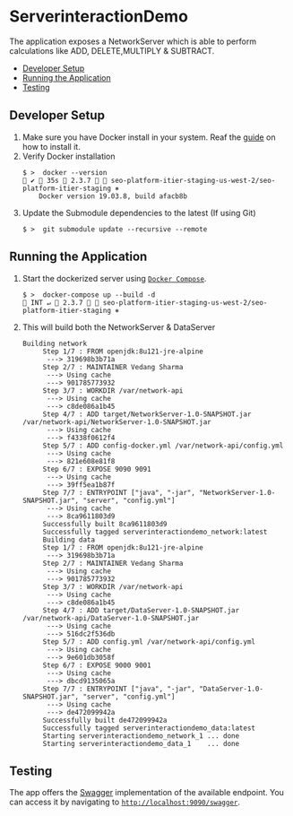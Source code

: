 # ServerinteractionDemo

The application exposes a NetworkServer which is able to perform calculations like ADD, DELETE,MULTIPLY & SUBTRACT.

- [Developer Setup](#developer-setup)
- [Running the Application](#running-the-application)
- [Testing](#testing)

## Developer Setup

1. Make sure you have Docker install in your system. Reaf the [guide](https://docs.docker.com/install/) on how to install it.
1. Verify Docker installation
    ```shell script
   $ >  docker --version                                                                              ✔  35s  2.3.7   seo-platform-itier-staging-us-west-2/seo-platform-itier-staging ⎈ 
        Docker version 19.03.8, build afacb8b
    ``` 
1. Update the Submodule dependencies to the latest (If using Git)
    ```shell script
    $ >  git submodule update --recursive --remote
    ```
   
## Running the Application
1. Start the dockerized server using [`Docker Compose`](https://docs.docker.com/compose/).
    ```shell script
    $ >  docker-compose up --build -d                                                                    INT ↵  2.3.7   seo-platform-itier-staging-us-west-2/seo-platform-itier-staging ⎈
    ```
1. This will build both the NetworkServer & DataServer
    ```shell script
    Building network
         Step 1/7 : FROM openjdk:8u121-jre-alpine
          ---> 319698b3b71a
         Step 2/7 : MAINTAINER Vedang Sharma
          ---> Using cache
          ---> 901785773932
         Step 3/7 : WORKDIR /var/network-api
          ---> Using cache
          ---> c8de086a1b45
         Step 4/7 : ADD target/NetworkServer-1.0-SNAPSHOT.jar /var/network-api/NetworkServer-1.0-SNAPSHOT.jar
          ---> Using cache
          ---> f4338f0612f4
         Step 5/7 : ADD config-docker.yml /var/network-api/config.yml
          ---> Using cache
          ---> 821e608e81f8
         Step 6/7 : EXPOSE 9090 9091
          ---> Using cache
          ---> 39ff5ea1b87f
         Step 7/7 : ENTRYPOINT ["java", "-jar", "NetworkServer-1.0-SNAPSHOT.jar", "server", "config.yml"]
          ---> Using cache
          ---> 8ca9611803d9
         Successfully built 8ca9611803d9
         Successfully tagged serverinteractiondemo_network:latest
         Building data
         Step 1/7 : FROM openjdk:8u121-jre-alpine
          ---> 319698b3b71a
         Step 2/7 : MAINTAINER Vedang Sharma
          ---> Using cache
          ---> 901785773932
         Step 3/7 : WORKDIR /var/network-api
          ---> Using cache
          ---> c8de086a1b45
         Step 4/7 : ADD target/DataServer-1.0-SNAPSHOT.jar /var/network-api/DataServer-1.0-SNAPSHOT.jar
          ---> Using cache
          ---> 516dc2f536db
         Step 5/7 : ADD config.yml /var/network-api/config.yml
          ---> Using cache
          ---> 9e601db3058f
         Step 6/7 : EXPOSE 9000 9001
          ---> Using cache
          ---> dbcd9135065a
         Step 7/7 : ENTRYPOINT ["java", "-jar", "DataServer-1.0-SNAPSHOT.jar", "server", "config.yml"]
          ---> Using cache
          ---> de472099942a
         Successfully built de472099942a
         Successfully tagged serverinteractiondemo_data:latest
         Starting serverinteractiondemo_network_1 ... done
         Starting serverinteractiondemo_data_1    ... done
    ```

## Testing 

The app offers the [Swagger](https://swagger.io/) implementation of the available endpoint. You can access it by navigating to
[`http://localhost:9090/swagger`](http://localhost:9090/swagger).
